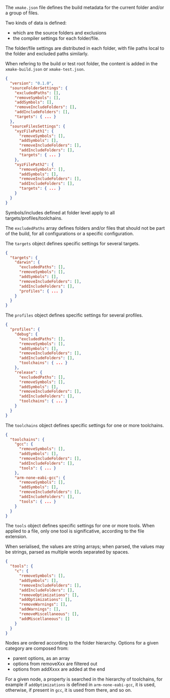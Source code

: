 
The `xmake.json` file defines the build metadata for the current folder and/or a group of files.

Two kinds of data is defined:
- which are the source folders and exclusions
- the compiler settings for each folder/file.

The folder/file settings are distributed in each folder, with file paths local to the folder and excluded paths similarly.

When refering to the build or test root folder, the content is added in the `xmake-build.json` or `xmake-test.json`.

```json
{
  "version": "0.1.0",
  "sourceFolderSettings": {
    "excludedPaths": [],
    "removeSymbols": [],
    "addSymbols": [],
    "removeIncludeFolders": [],
    "addIncludeFolders": [],
    "targets": { ... }
  },
  "sourceFilesSettings": {
    "xyzFilePath1": {
      "removeSymbols": [],
      "addSymbols": [],
      "removeIncludeFolders": [],
      "addIncludeFolders": [],
      "targets": { ... }
    },
    "xyzFilePath2": {
      "removeSymbols": [],
      "addSymbols": [],
      "removeIncludeFolders": [],
      "addIncludeFolders": [],
      "targets": { ... }
    }
  }
}
```

Symbols/includes defined at folder level apply to all targets/profiles/toolchains.

The `excludedPaths` array defines folders and/or files that should not be part of the build, for all configurations or a specific configuration.

The `targets` object defines specific settings for several targets.

```json
{
  "targets": {
    "darwin": {
      "excludedPaths": [],
      "removeSymbols": [],
      "addSymbols": [],
      "removeIncludeFolders": [],
      "addIncludeFolders": [],
      "profiles": { ... }
    }
  }
}
```

The `profiles` object defines specific settings for several profiles.

```json
{
  "profiles": {
    "debug": {
      "excludedPaths": [],
      "removeSymbols": [],
      "addSymbols": [],
      "removeIncludeFolders": [],
      "addIncludeFolders": [],
      "toolchains": { ... }
    },
    "release": {
      "excludedPaths": [],
      "removeSymbols": [],
      "addSymbols": [],
      "removeIncludeFolders": [],
      "addIncludeFolders": [],
      "toolchains": { ... }
    }
  }
}
```

The `toolchains` object defines specific settings for one or more toolchains.

```json
{
  "toolchains": {
    "gcc": {
      "removeSymbols": [],
      "addSymbols": [],
      "removeIncludeFolders": [],
      "addIncludeFolders": [],
      "tools": { ... }
    },
    "arm-none-eabi-gcc": {
      "removeSymbols": [],
      "addSymbols": [],
      "removeIncludeFolders": [],
      "addIncludeFolders": [],
      "tools": { ... }
    }
  }
}
```

The `tools` object defines specific settings for one or more tools. When applied to a file, only one tool is significative, according to the file extension.

When serialised, the values are string arrays; when parsed, the values may be strings, parsed as multiple words separated by spaces.

```json
{
  "tools": {
    "c": {
      "removeSymbols": [],
      "addSymbols": [],
      "removeIncludeFolders": [],
      "addIncludeFolders": [],
      "removeOptimizations": [],
      "addOptimizations": [],
      "removeWarnings": [],
      "addWarnings": [],
      "removeMiscellaneous": [],
      "addMiscellaneous": []
    }
  }
}
```

Nodes are ordered according to the folder hierarchy. Options for a given category are composed from:

- parent options, as an array
- options from removeXxx are filtered out
- options from addXxxx are added at the end

For a given node, a property is searched in the hierarchy of toolchains, for example if `addOptimizations` is defined in `arm-none-eabi-gcc`, it is used, otherwise, if present in `gcc`, it is used from there, and so on.
